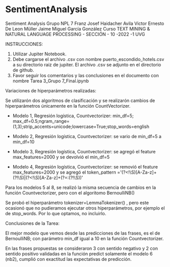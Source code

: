 # SentimentAnalysis
Sentiment Analysis
Grupo NPL 7
Franz Josef Haidacher Avila
Victor Ernesto De Leon Müller
Jaime Miguel García González
Curso TEXT MINING & NATURAL LANGUAGE PROCESSING - SECCIÓN - 10 -2022 -1
UVG

INSTRUCCIONES:

1. Utilizar Jupiter Notebook.
2. Debe cargarse el archivo .csv con nombre puerto_escondido_hotels.csv a su directorio raiz de jupiter. El archivo .csv se adjunto en el directorio de github.
3. Favor seguir los comentarios y las conclusiones en el documento con nombre Tarea 3_Grupo 7_Final.ipynb

Variaciones de hiperparámetros realizadas:

Se utilizarón dos algoritmos de clasificación y se realizarón cambios de hiperparámetros únicamente en la función CountVectorizer.

* Modelo 1, Regresión logística, Countvectorizer: min_df=5; max_df=0.5;ngram_range=(1,3);strip_accents=unicode;lowercase=True;stop_words=english

* Modelo 2, Regresión logística, Countvectorizer: se vario de min_df=5 a min_df=10

* Modelo 3, Regresión logística, Countvectorizer: se agregó el feature max_features=2000 y se devolvió el min_df=5

* Modelo 4, Regresión logística, Countvectorizer: se removió el feature max_features=2000 y se agregó el token_pattern ='(?<!\S)[A-Za-z]+(?!\S)|(?<!\S)[A-Za-z]+(?=:(?!\S))'

Para los modelos 5 al 8, se realizó  la misma secuencia de cambios en la función Countvectorizer, pero con el algoritomo BernoulliNB()

Se probó el hiperparámetro tokenizer=LemmaTokenizer() , pero este ocasionó que no pudieramos ejecutar otros hiperparámetros, por ejemplo el de stop_words. Por lo que optamos, no incluirlo. 

Conclusiones de la Tarea:

El mejor modelo que vemos desde las predicciones de las frases, es el de BernoulliNB; con parámetro min_df igual a 10 en la función Countvectorizer.

En las frases propuestas se consideraron 3 con sentido negativo y 2 con sentido positivo validadas en la función predict solamente el modelo 6 (nb2), cumplió con exactitud las expectativas de predicción.
